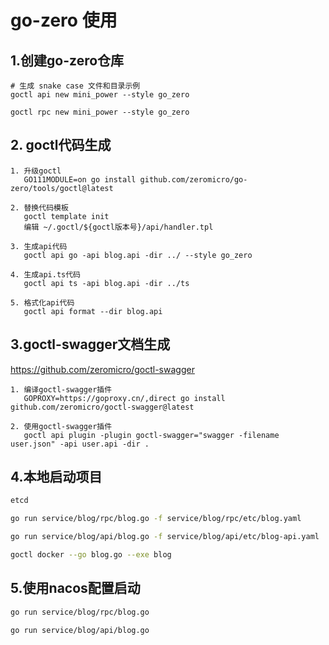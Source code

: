 # go-zero 使用

## 1.创建go-zero仓库

```
# 生成 snake case 文件和目录示例
goctl api new mini_power --style go_zero

goctl rpc new mini_power --style go_zero
```

## 2. goctl代码生成

```
1. 升级goctl
   GO111MODULE=on go install github.com/zeromicro/go-zero/tools/goctl@latest

2. 替换代码模板
   goctl template init
   编辑 ~/.goctl/${goctl版本号}/api/handler.tpl

3. 生成api代码
   goctl api go -api blog.api -dir ../ --style go_zero

4. 生成api.ts代码
   goctl api ts -api blog.api -dir ../ts
   
5. 格式化api代码
   goctl api format --dir blog.api
```

## 3.goctl-swagger文档生成

https://github.com/zeromicro/goctl-swagger

```
1. 编译goctl-swagger插件
   GOPROXY=https://goproxy.cn/,direct go install github.com/zeromicro/goctl-swagger@latest

2. 使用goctl-swagger插件
   goctl api plugin -plugin goctl-swagger="swagger -filename user.json" -api user.api -dir .
```

## 4.本地启动项目

```sh
etcd
```

```sh
go run service/blog/rpc/blog.go -f service/blog/rpc/etc/blog.yaml
```

```sh
go run service/blog/api/blog.go -f service/blog/api/etc/blog-api.yaml
```

```sh
goctl docker --go blog.go --exe blog
```

## 5.使用nacos配置启动

```sh
go run service/blog/rpc/blog.go
```

```sh
go run service/blog/api/blog.go
```
